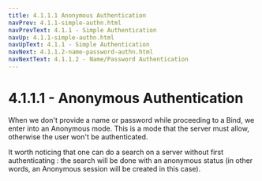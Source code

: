 ```yaml
---
title: 4.1.1.1 Anonymous Authentication
navPrev: 4.1.1-simple-authn.html
navPrevText: 4.1.1 - Simple Authentication
navUp: 4.1.1-simple-authn.html
navUpText: 4.1.1 - Simple Authentication
navNext: 4.1.1.2-name-password-authn.html
navNextText: 4.1.1.2 - Name/Password Authentication
---
```


# 4.1.1.1 - Anonymous Authentication

When we don't provide a name or password while proceeding to a Bind, we enter into an Anonymous mode. This is a mode that the server must allow, otherwise the user won't be authenticated.

It worth noticing that one can do a search on a server without first authenticating : the search will be done with an anonymous status (in other words, an Anonymous session will be created in this case).